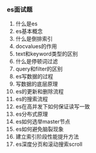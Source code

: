 ### es面试题

1. 什么是es
2. es基本概念
3. 什么是倒排索引
4. docvalues的作用
5. text和keyword类型的区别
6. 什么是停顿词过滤
7. query和filter的区别
8. es写数据的过程
9. 写数据的底层原理
10. es的更新和删除流程
11. es的搜索流程
12. es在高并发下如何保证读写一致
13. es分布式原理
14. es如何选举master节点
15. es如何避免脑裂现象
16. 建立索引阶段性能提升方法
17. es深度分页和滚动搜索scroll

